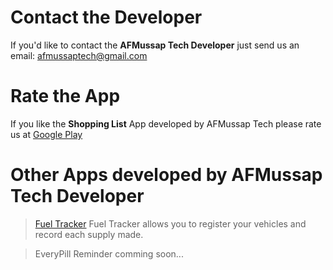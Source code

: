 # Contact the Developer

If you'd like to contact the **AFMussap Tech Developer** just send us an email: afmussaptech@gmail.com

# Rate the App

If you like the **Shopping List** App developed by AFMussap Tech please rate us at [Google Play](https://play.google.com/store/apps/details?id=mussapappsshoppinglist.fmussap.com.shoppinglist)

# Other Apps developed by AFMussap Tech Developer

> [Fuel Tracker](https://play.google.com/store/apps/details?id=com.fuellog)
Fuel Tracker allows you to register your vehicles and record each supply made.

> EveryPill Reminder
comming soon...